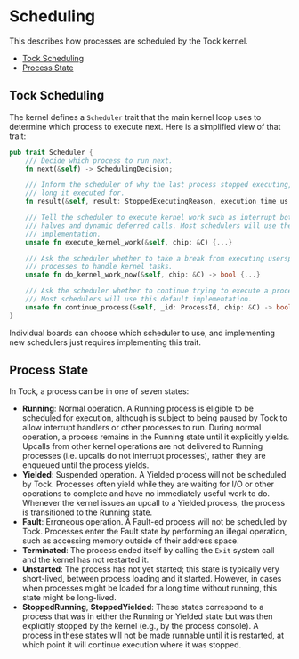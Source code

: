 Scheduling
==========

This describes how processes are scheduled by the Tock kernel.

<!-- npm i -g markdown-toc; markdown-toc -i Scheduling.md -->

<!-- toc -->

- [Tock Scheduling](#tock-scheduling)
- [Process State](#process-state)

<!-- tocstop -->

## Tock Scheduling

The kernel defines a `Scheduler` trait that the main kernel loop uses to
determine which process to execute next. Here is a simplified view of that
trait:

```rust
pub trait Scheduler {
    /// Decide which process to run next.
    fn next(&self) -> SchedulingDecision;

    /// Inform the scheduler of why the last process stopped executing, and how
    /// long it executed for.
    fn result(&self, result: StoppedExecutingReason, execution_time_us: Option<u32>);

    /// Tell the scheduler to execute kernel work such as interrupt bottom
    /// halves and dynamic deferred calls. Most schedulers will use the default
    /// implementation.
    unsafe fn execute_kernel_work(&self, chip: &C) {...}

    /// Ask the scheduler whether to take a break from executing userspace
    /// processes to handle kernel tasks.
    unsafe fn do_kernel_work_now(&self, chip: &C) -> bool {...}

    /// Ask the scheduler whether to continue trying to execute a process.
    /// Most schedulers will use this default implementation.
    unsafe fn continue_process(&self, _id: ProcessId, chip: &C) -> bool {...}
}
```

Individual boards can choose which scheduler to use, and implementing new
schedulers just requires implementing this trait.

## Process State

In Tock, a process can be in one of seven states:

- **Running**: Normal operation. A Running process is eligible to be scheduled
  for execution, although is subject to being paused by Tock to allow interrupt
  handlers or other processes to run. During normal operation, a process remains
  in the Running state until it explicitly yields. Upcalls from other kernel
  operations are not delivered to Running processes (i.e. upcalls do not
  interrupt processes), rather they are enqueued until the process yields.
- **Yielded**: Suspended operation. A Yielded process will not be scheduled by
  Tock. Processes often yield while they are waiting for I/O or other operations
  to complete and have no immediately useful work to do. Whenever the kernel
  issues an upcall to a Yielded process, the process is transitioned to the
  Running state.
- **Fault**: Erroneous operation. A Fault-ed process will not be scheduled by
  Tock. Processes enter the Fault state by performing an illegal operation, such
  as accessing memory outside of their address space.
- **Terminated**: The process ended itself by calling the `Exit` system call and
  the kernel has not restarted it.
- **Unstarted**: The process has not yet started; this state is typically very
  short-lived, between process loading and it started. However, in cases when
  processes might be loaded for a long time without running, this state might be
  long-lived.
- **StoppedRunning**, **StoppedYielded**: These states correspond to a process
  that was in either the Running or Yielded state but was then explicitly
  stopped by the kernel (e.g., by the process console). A process in these
  states will not be made runnable until it is restarted, at which point it will
  continue execution where it was stopped.

